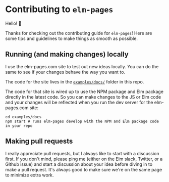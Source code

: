 # Contributing to `elm-pages`

Hello! 👋

Thanks for checking out the contributing guide for `elm-pages`! Here are some tips and guidelines to make things as smooth as possible.


## Running (and making changes) locally

I use the elm-pages.com site to test out new ideas locally. You can do the same to see if your changes behave the way you want to.

The code for the site lives in the [`examples/docs/`](https://github.com/dillonkearns/elm-pages/tree/master/examples/docs) folder in this repo.

The code for that site is wired up to use the NPM package and Elm package directly in the latest code. So you can make changes to the JS or Elm code and your changes will be reflected when you run the dev server for the elm-pages.com site:

```shell
cd examples/docs
npm start # runs elm-pages develop with the NPM and Elm package code in your repo
```

## Making pull requests

I really appreciate pull requests, but I always like to start with a discussion first. If you don't mind, please ping me (either on the Elm slack, Twitter, or a Github issue) and start a discussion about your idea before diving in to make a pull request. It's always good to make sure we're on the same page to minimize extra work.
